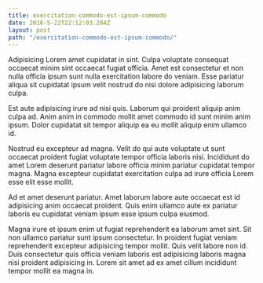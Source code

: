 ```yaml
---
title: exercitation-commodo-est-ipsum-commodo
date: 2016-5-22T22:12:03.284Z
layout: post
path: "/exercitation-commodo-est-ipsum-commodo/"
---
```


Adipisicing Lorem amet cupidatat in sint. Culpa voluptate consequat occaecat minim sint occaecat fugiat officia. Amet est consectetur et non nulla officia ipsum sunt nulla exercitation labore do veniam. Esse pariatur aliqua sit cupidatat ipsum velit nostrud do nisi dolore adipisicing laborum culpa.

Est aute adipisicing irure ad nisi quis. Laborum qui proident aliquip anim culpa ad. Anim anim in commodo mollit amet commodo id sunt minim anim ipsum. Dolor cupidatat sit tempor aliquip ea eu mollit aliquip enim ullamco id.

Nostrud eu excepteur ad magna. Velit do qui aute voluptate ut sunt occaecat proident fugiat voluptate tempor officia laboris nisi. Incididunt do amet Lorem deserunt pariatur labore officia minim pariatur cupidatat tempor magna. Magna excepteur cupidatat exercitation culpa ad irure officia Lorem esse elit esse mollit.

Ad et amet deserunt pariatur. Amet laborum labore aute occaecat est id adipisicing anim occaecat proident. Quis enim ullamco aute ex pariatur laboris eu cupidatat veniam ipsum esse ipsum culpa eiusmod.

Magna irure et ipsum enim ut fugiat reprehenderit ea laborum amet sint. Sit non ullamco pariatur sunt ipsum consectetur. In proident fugiat veniam reprehenderit excepteur adipisicing tempor mollit. Quis velit labore non id. Duis consectetur quis officia veniam laboris est adipisicing laboris magna nisi proident adipisicing in. Lorem sit amet ad ex amet cillum incididunt tempor mollit ea magna in.